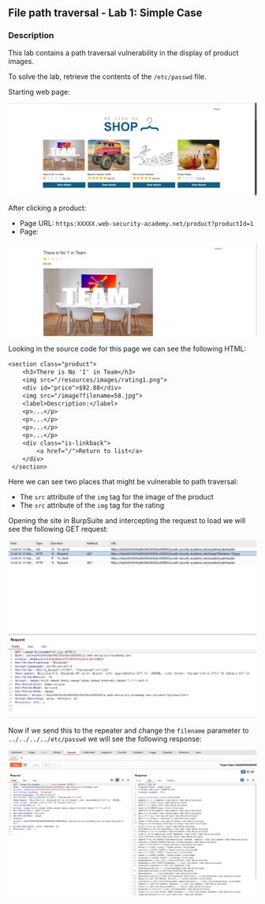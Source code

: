 ## File path traversal - Lab 1: Simple Case

### Description
This lab contains a path traversal vulnerability in the display of product images.

To solve the lab, retrieve the contents of the `/etc/passwd` file.

Starting web page:

![](home_page.png)

After clicking a product:
- Page URL: `https:XXXXX.web-security-academy.net/product?productId=1`
- Page:

![](product_page.png)

Looking in the source code for this page we can see the following HTML:
```
<section class="product">
    <h3>There is No 'I' in Team</h3>
    <img src="/resources/images/rating1.png">
    <div id="price">$92.88</div>
    <img src="/image?filename=58.jpg">
    <label>Description:</label>
    <p>...</p>
    <p>...</p>
    <p>...</p>
    <p>...</p>
    <div class="is-linkback">
        <a href="/">Return to list</a>
    </div>
 </section>
```

Here we can see two places that might be vulnerable to path traversal:
- The `src` attribute of the `img` tag for the image of the product
- The `src` attribute of the `img` tag for the rating

Opening the site in BurpSuite and intercepting the request to load we will see the following GET request:

![](GET_unedited.png)

Now if we send this to the repeater and change the `filename` parameter to `../../../../etc/passwd` we will see the following response:

![](passwd_contents.png)

